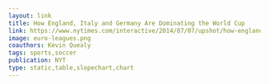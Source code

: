 ```yaml
---
layout: link
title: How England, Italy and Germany Are Dominating the World Cup
link: https://www.nytimes.com/interactive/2014/07/07/upshot/how-england-italy-and-germany-are-dominating-the-world-cup.html
image: euro-leagues.png
coauthors: Kevin Quealy
tags: sports,soccer
publication: NYT
type: static,table,slopechart,chart
---
```

